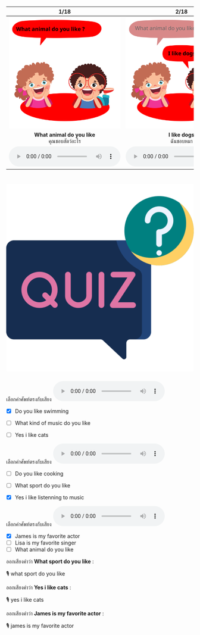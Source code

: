 <div class="carrousel">


|1/18|2/18|3/18|4/18|5/18|6/18|7/18|8/18|9/18|10/18|11/18|12/18|13/18|14/18|15/18|16/18|17/18|18/18|
| :----: | :----: | :----: | :----: | :----: | :----: | :----: | :----: | :----: | :----: | :----: | :----: | :----: | :----: | :----: | :----: | :----: | :----: |
|![](/media/img/Likes&#x20;and&#x20;dislikes__What&#x20;animal&#x20;do&#x20;you&#x20;like.svg)|![](/media/img/Likes&#x20;and&#x20;dislikes__I&#x20;like&#x20;dogs.svg)|![](/media/img/Likes&#x20;and&#x20;dislikes__What&#x20;sport&#x20;do&#x20;you&#x20;like.svg)|![](/media/img/Likes&#x20;and&#x20;dislikes__I&#x20;like&#x20;tennis.svg)|![](/media/img/Likes&#x20;and&#x20;dislikes__What&#x20;kind&#x20;of&#x20;music&#x20;do&#x20;you&#x20;like.svg)|![](/media/img/Likes&#x20;and&#x20;dislikes__I&#x20;like&#x20;pop&#x20;music.svg)|![](/media/img/Likes&#x20;and&#x20;dislikes__Who&#x20;is&#x20;your&#x20;favorite&#x20;actor.svg)|![](/media/img/Likes&#x20;and&#x20;dislikes__James&#x20;is&#x20;my&#x20;favorite&#x20;actor.svg)|![](/media/img/Likes&#x20;and&#x20;dislikes__Who&#x20;is&#x20;your&#x20;favorite&#x20;singer.svg)|![](/media/img/Likes&#x20;and&#x20;dislikes__Lisa&#x20;is&#x20;my&#x20;favorite&#x20;singer.svg)|![](/media/img/Likes&#x20;and&#x20;dislikes__Do&#x20;you&#x20;like&#x20;cat.svg)|![](/media/img/Likes&#x20;and&#x20;dislikes__Yes&#x20;I&#x20;like&#x20;cats.svg)|![](/media/img/Likes&#x20;and&#x20;dislikes__Do&#x20;you&#x20;like&#x20;listening&#x20;to&#x20;music.svg)|![](/media/img/Likes&#x20;and&#x20;dislikes__Yes&#x20;i&#x20;like&#x20;listenning&#x20;to&#x20;music.svg)|![](/media/img/Likes&#x20;and&#x20;dislikes__Do&#x20;you&#x20;like&#x20;swimming.svg)|![](/media/img/Likes&#x20;and&#x20;dislikes__Yes&#x20;I&#x20;like&#x20;swimming.svg)|![](/media/img/Likes&#x20;and&#x20;dislikes__Do&#x20;you&#x20;like&#x20;cooking.svg)|![](/media/img/Likes&#x20;and&#x20;dislikes__Yes&#x20;I&#x20;like&#x20;cooking.svg)|
|**What animal do you like**<br>คุณชอบสัตว์อะไร|**I like dogs**<br>ฉันชอบหมา|**What sport do you like**<br>คุณชอบกีฬาอะไร|**I like tennis**<br>ฉันชอบเทนนิส|**What kind of music do you like**<br>เพลงแบบไหนที่คุณชอบคะ|**I like pop music**<br>ฉันชอบเพลงป๊อป|**Who is your favorite actor**<br>ใครคือนักแสดงคนโปรดของคุณ|**James is my favorite actor**<br>เจมส์เป็นนักแสดงคนโปรดของฉัน|**Who is your favorite singer**<br>ใครคือนักร้องคนโปรดของคุณ|**Lisa is my favorite singer**<br>ลิซ่าเป็นนักร้องคนโปรดของฉัน|**Do you like cat**<br>คุณชอบแมวไหม|**Yes I like cats**<br>ค่ะ ฉันชอบแมว|**Do you like listening to music**<br>คุณชอบฟังเพลงไหม|**Yes i like listenning to music**<br>ใช่ ฉันชอบฟังเพลง|**Do you like swimming**<br>คุณชอบว่ายน้ําไหม|**Yes I like swimming**<br>ใช่ ฉันชอบว่ายน้ํา|**Do you like cooking**<br>คุณชอบทําอาหารไหม|**Yes I like cooking**<br>ใช่ ฉันชอบทําอาหาร|
|![](/media/audio/What&#x20;animal&#x20;do&#x20;you&#x20;like.mp3)|![](/media/audio/I&#x20;like&#x20;dogs.mp3)|![](/media/audio/What&#x20;sport&#x20;do&#x20;you&#x20;like.mp3)|![](/media/audio/I&#x20;like&#x20;tennis.mp3)|![](/media/audio/What&#x20;kind&#x20;of&#x20;music&#x20;do&#x20;you&#x20;like.mp3)|![](/media/audio/I&#x20;like&#x20;pop&#x20;music.mp3)|![](/media/audio/Who&#x20;is&#x20;your&#x20;favorite&#x20;actor.mp3)|![](/media/audio/James&#x20;is&#x20;my&#x20;favorite&#x20;actor.mp3)|![](/media/audio/Who&#x20;is&#x20;your&#x20;favorite&#x20;singer.mp3)|![](/media/audio/Lisa&#x20;is&#x20;my&#x20;favorite&#x20;singer.mp3)|![](/media/audio/Do&#x20;you&#x20;like&#x20;cat.mp3)|![](/media/audio/Yes&#x20;I&#x20;like&#x20;cats.mp3)|![](/media/audio/Do&#x20;you&#x20;like&#x20;listening&#x20;to&#x20;music.mp3)|![](/media/audio/Yes&#x20;i&#x20;like&#x20;listenning&#x20;to&#x20;music.mp3)|![](/media/audio/Do&#x20;you&#x20;like&#x20;swimming.mp3)|![](/media/audio/Yes&#x20;I&#x20;like&#x20;swimming.mp3)|![](/media/audio/Do&#x20;you&#x20;like&#x20;cooking.mp3)|![](/media/audio/Yes&#x20;I&#x20;like&#x20;cooking.mp3)|

</div>



# ![icon](/media/icons/quiz.svg) 


เลือกคำศัพท์ตรงกับเสียง ![](/media/audio/Do&#x20;you&#x20;like&#x20;swimming.mp3) 
 - [x] Do you like swimming
 - [ ] What kind of music do you like
 - [ ] Yes i like cats


เลือกคำศัพท์ตรงกับเสียง ![](/media/audio/Yes&#x20;i&#x20;like&#x20;listenning&#x20;to&#x20;music.mp3) 
 - [ ] Do you like cooking
 - [ ] What sport do you like
 - [x] Yes i like listenning to music


เลือกคำศัพท์ตรงกับเสียง ![](/media/audio/James&#x20;is&#x20;my&#x20;favorite&#x20;actor.mp3) 
 - [x] James is my favorite actor
 - [ ] Lisa is my favorite singer
 - [ ] What animal do you like

ออกเสียงคำว่า **What sport do you like** :

🎙️ what sport do you like

ออกเสียงคำว่า **Yes i like cats** :

🎙️ yes i like cats

ออกเสียงคำว่า **James is my favorite actor** :

🎙️ james is my favorite actor

